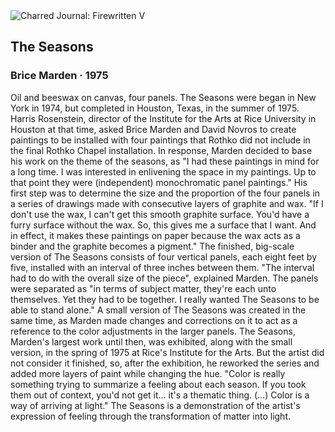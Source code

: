 <div class="artwork-of-the-day">
  <div class="container">
    <div class="img-wrapper">
      <img
        src="https://uploads8.wikiart.org/images/brice-marden/the-seasons-1975.jpg"
        alt="Charred Journal: Firewritten V" />
    </div>
    <div class="artwork-detail">
      <div class="artwork-origin"> 
        <h2 class="artwork-name">The Seasons</h2>
        <h3 class="artist">
          Brice Marden
                    ·  1975
        </h3>
      </div>
      <p class="description">
        <span class="artwork-description-text ng-binding" ng-bind-html="viewModel.ArtworkOfTheDay.Description | unsafe">Oil and beeswax on canvas, four panels. The Seasons were began in New York in 1974, but completed in Houston, Texas, in the summer of 1975. Harris Rosenstein, director of the Institute for the Arts at Rice University in Houston at that time, asked Brice Marden and David Novros to create paintings to be installed with four paintings that Rothko did not include in the final Rothko Chapel installation. In response, Marden decided to base his work on the theme of the seasons, as "I had these paintings in mind for a long time. I was interested in enlivening the space in my paintings. Up to that point they were (independent) monochromatic panel paintings." His first step was to determine the size and the proportion of the four panels in a series of drawings made with consecutive layers of graphite and wax. "If I don't use the wax, I can't get this smooth graphite surface. You'd have a furry surface without the wax. So, this gives me a surface that I want. And in effect, it makes these paintings on paper because the wax acts as a binder and the graphite becomes a pigment." The finished, big-scale version of The Seasons consists of four vertical panels, each eight feet by five, installed with an interval of three inches between them. "The interval had to do with the overall size of the piece", explained Marden. The panels were separated as "in terms of subject matter, they're each unto themselves. Yet they had to be together. I really wanted The Seasons to be able to stand alone." A small version of The Seasons was created in the same time, as Marden made changes and corrections on it to act as a reference to the color adjustments in the larger panels. The Seasons, Marden's largest work until then, was exhibited, along with the small version, in the spring of 1975 at Rice's Institute for the Arts. But the artist did not consider it finished, so, after the exhibition, he reworked the series and added more layers of paint while changing the hue. "Color is really something trying to summarize a feeling about each season. If you took them out of context, you'd not get it... it's a thematic thing. (...) Color is a way of arriving at light." The Seasons is a demonstration of the artist's expression of feeling through the transformation of matter into light.</span>
                        <div class="text-shadow-container" ng-show="showShadow" style=""></div>
      </p>
    </div>
  </div>

</div>
